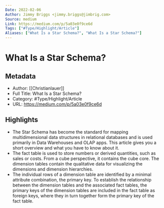 ```yaml
---
Date: 2022-02-06
Author: Jimmy Briggs <jimmy.briggs@jimbrig.com>
Source: medium
Link: https://medium.com/p/5a03e0f9ce6d
Tags: ["#Type/Highlight/Article"]
Aliases: ["What Is a Star Schema?", "What Is a Star Schema?"]
---
```

# What Is a Star Schema?

## Metadata
- Author: [[Christianlauer]]
- Full Title: What Is a Star Schema?
- Category: #Type/Highlight/Article
- URL: https://medium.com/p/5a03e0f9ce6d

## Highlights
- The Star Schema has become the standard for mapping multidimensional data structures in relational databases and is used primarily in Data Warehouses and OLAP apps. This article gives you a short overview and what you have to know about it.
- The fact table is used to store numbers or derived quantities, such as sales or costs. From a cube perspective, it contains the cube core. The dimension tables contain the qualitative data for visualizing the dimensions and dimension hierarchies.
- The individual rows of a dimension table are identified by a minimal attribute combination, the primary key. To establish the relationship between the dimension tables and the associated fact tables, the primary keys of the dimension tables are included in the fact table as foreign keys, where they in turn together form the primary key of the fact table.
